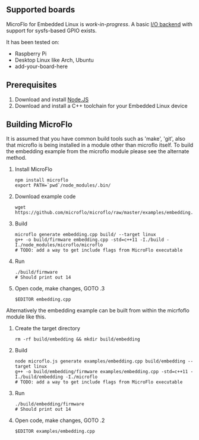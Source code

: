
Supported boards
-----------------

MicroFlo for Embedded Linux is *work-in-progress*.
A basic [I/O backend](../microflo/linux.hpp) with support for sysfs-based GPIO exists.

It has been tested on:

* Raspberry Pi
* Desktop Linux like Arch, Ubuntu
* add-your-board-here

Prerequisites
-----------------

1. Download and install [Node.JS](http://nodejs.org)
2. Download and install a C++ toolchain for your Embedded Linux device


Building MicroFlo
------------------
It is assumed that you have common build tools such as 'make', 'git', also that microflo is being installed in a module other than microflo itself. To build the embedding example from the microflo module please see the alternate method.

1. Install MicroFlo

    ```
    npm install microflo
    export PATH=`pwd`/node_modules/.bin/
    ```

2. Download example code

    ```
    wget https://github.com/microflo/microflo/raw/master/examples/embedding.cpp
    ```

3. Build

    ```
    microflo generate embedding.cpp build/ --target linux
    g++ -o build/firmware embedding.cpp -std=c++11 -I./build -I./node_modules/microflo/microflo
    # TODO: add a way to get include flags from MicroFlo executable
    ```

4. Run

    ```
    ./build/firmware
    # Should print out 14
    ```

5. Open code, make changes, GOTO .3

    ```
    $EDITOR embedding.cpp
    ```


Alternatively the embedding example can be built from within the micrfoflo module like this.

1. Create the target directory

    ```
    rm -rf build/embedding && mkdir build/embedding
    ```

2. Build

    ```
    node microflo.js generate examples/embedding.cpp build/embedding --target linux
    g++ -o build/embedding/firmware examples/embedding.cpp -std=c++11 -I./build/embedding -I./microflo
    # TODO: add a way to get include flags from MicroFlo executable
    ```

3. Run

    ```
    ./build/embedding/firmware
    # Should print out 14
    ```

4. Open code, make changes, GOTO .2

    ```
    $EDITOR examples/embedding.cpp
    ```
